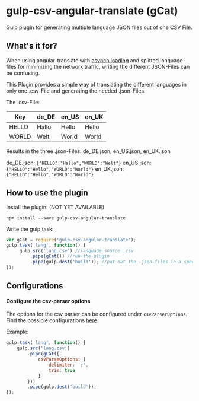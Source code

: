 # gulp-csv-angular-translate (gCat)
Gulp plugin for generating multiple language JSON files out of one CSV File.

## What's it for?
When using angular-translate with [asynch loading](https://github.com/angular-translate/angular-translate/wiki/Asynchronous-loading) and splitted language files for minimizing the network traffic, writing the different JSON-Files can be confusing.

This Plugin provides a simple way of translating the different languages in only one .csv-File and generating the needed .json-Files.

The .csv-File:

Key | de_DE | en_US | en_UK
------------ | ------------- | ------------- | -------------
HELLO | Hallo | Hello | Hello
WORLD | Welt | World | World

Results in the three .json-Files: de_DE.json, en_US.json, en_UK.json

de_DE.json:
`{"HELLO":"Hallo","WORLD":"Welt"}`
en_US.json:
`{"HELLO":"Hello","WORLD":"World"}`
en_UK.json:
`{"HELLO":"Hello","WORLD":"World"}`

## How to use the plugin

Install the plugin: 
(NOT YET AVAILABLE)

`npm install --save gulp-csv-angular-translate`

Write the gulp task:

```javascript
var gCat = require('gulp-csv-angular-translate');
gulp.task('lang', function() {
     gulp.src('lang.csv') //language source .csv
         .pipe(gCat()) //run the plugin
         .pipe(gulp.dest('build')); //put out the .json-files in a specified folder
});
```

## Configurations

#### Configure the csv-parser options

The options for the csv parser can be configured under `csvParserOptions`. Find the possible configurations [here](http://csv.adaltas.com/parse/).

Example:

```javascript
gulp.task('lang', function() {
    gulp.src('lang.csv')
        .pipe(gCat({
            csvParseOptions: {
                delimiter: ';',
                trim: true
            }
        }))
        .pipe(gulp.dest('build'));
});
```
